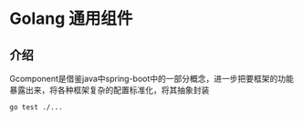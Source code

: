 # Golang 通用组件 
## 介绍
Gcomponent是借鉴java中spring-boot中的一部分概念，进一步把要框架的功能暴露出来，将各种框架复杂的配置标准化，将其抽象封装

```shell script
go test ./...
```